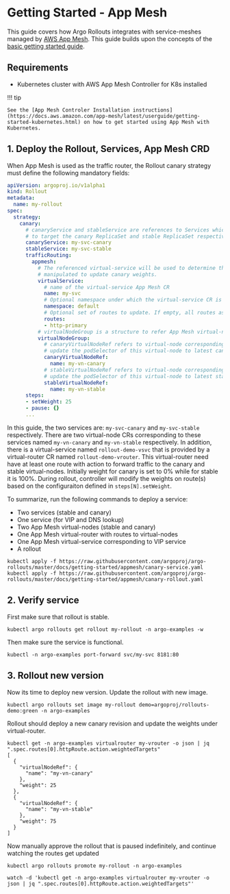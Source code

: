# Getting Started - App Mesh

This guide covers how Argo Rollouts integrates with service-meshes managed by [AWS App Mesh](https://docs.aws.amazon.com/app-mesh/latest/userguide/what-is-app-mesh.html). This guide builds upon the concepts of the [basic getting started guide](../../getting-started.md).

## Requirements
- Kubernetes cluster with AWS App Mesh Controller for K8s installed

!!! tip

    See the [App Mesh Controler Installation instructions](https://docs.aws.amazon.com/app-mesh/latest/userguide/getting-started-kubernetes.html) on how to get started using App Mesh with Kubernetes.

## 1. Deploy the Rollout, Services, App Mesh CRD

When App Mesh is used as the traffic router, the Rollout canary strategy must define the following mandatory fields:

```yaml
apiVersion: argoproj.io/v1alpha1
kind: Rollout
metadata:
  name: my-rollout
spec:
  strategy:
    canary:
      # canaryService and stableService are references to Services which the Rollout will modify
      # to target the canary ReplicaSet and stable ReplicaSet respectively (required).
      canaryService: my-svc-canary
      stableService: my-svc-stable
      trafficRouting:
        appmesh:
          # The referenced virtual-service will be used to determine the virtual-router that is
          # manipulated to update canary weights.
          virtualService:
            # name of the virtual-service App Mesh CR
            name: my-svc
            # Optional namespace under which the virtual-service CR is defined. Defaults to namespace of Rollout.
            namespace: default
            # Optional set of routes to update. If empty, all routes associated with the virtual-service are updated.
            routes:
            - http-primary
          # virtualNodeGroup is a structure to refer App Mesh virtual-node CR corresponding to Canary and Stable versions
          virtualNodeGroup:
            # canaryVirtualNodeRef refers to virtual-node corresponding to canary version. Rollouts controller will
            # update the podSelector of this virtual-node to latest canary pod-hash generated by controller.
            canaryVirtualNodeRef:
              name: my-vn-canary
            # stableVirtualNodeRef refers to virtual-node corresponding to stable version. Rollouts controller will
            # update the podSelector of this virtual-node to latest stable pod-hash generated by controller.
            stableVirtualNodeRef:
              name: my-vn-stable
      steps:
      - setWeight: 25
      - pause: {}
      ...
```

In this guide, the two services are: `my-svc-canary` and `my-svc-stable` respectively. There are two
virtual-node CRs corresponding to these services named `my-vn-canary` and `my-vn-stable`
respectively. In addition, there is a virtual-service named `rollout-demo-vsvc` that is provided by a
virtual-router CR named `rollout-demo-vrouter`. This virtual-router need have at least one route with action to forward
traffic to the canary and stable virtual-nodes. Initially weight for canary is set to 0% while for stable it is 100%.
During rollout, controller will modify the weights on route(s) based on the configuraiton defined in
`steps[N].setWeight`. 

To summarize, run the following commands to deploy a service:

* Two services (stable and canary)
* One service (for VIP and DNS lookup)
* Two App Mesh virtual-nodes (stable and canary)
* One App Mesh virtual-router with routes to virtual-nodes
* One App Mesh virtual-service corresponding to VIP service
* A rollout

```shell
kubectl apply -f https://raw.githubusercontent.com/argoproj/argo-rollouts/master/docs/getting-started/appmesh/canary-service.yaml
kubectl apply -f https://raw.githubusercontent.com/argoproj/argo-rollouts/master/docs/getting-started/appmesh/canary-rollout.yaml
```
## 2. Verify service

First make sure that rollout is stable.

```shell
kubectl argo rollouts get rollout my-rollout -n argo-examples -w
```

Then make sure the service is functional.

```shell
kubectl -n argo-examples port-forward svc/my-svc 8181:80
```

## 3. Rollout new version

Now its time to deploy new version. Update the rollout with new image.

```shell
kubectl argo rollouts set image my-rollout demo=argoproj/rollouts-demo:green -n argo-examples
```

Rollout should deploy a new canary revision and update the weights under virtual-router.

```shell
kubectl get -n argo-examples virtualrouter my-vrouter -o json | jq ".spec.routes[0].httpRoute.action.weightedTargets"
[
  {
    "virtualNodeRef": {
      "name": "my-vn-canary"
    },
    "weight": 25
  },
  {
    "virtualNodeRef": {
      "name": "my-vn-stable"
    },
    "weight": 75
  }
]
```

Now manually approve the rollout that is paused indefinitely, and continue watching the routes get updated

```shell
kubectl argo rollouts promote my-rollout -n argo-examples

watch -d 'kubectl get -n argo-examples virtualrouter my-vrouter -o json | jq ".spec.routes[0].httpRoute.action.weightedTargets"'
```
